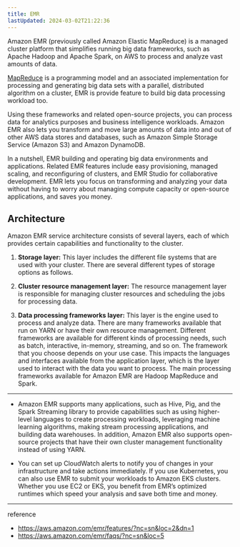 ```yaml
---
title: EMR
lastUpdated: 2024-03-02T21:22:36
---
```


Amazon EMR (previously called Amazon Elastic MapReduce) is a managed cluster platform that simplifies running big data frameworks, such as Apache Hadoop and Apache Spark, on AWS to process and analyze vast amounts of data. 

[MapReduce](https://en.wikipedia.org/wiki/MapReduce) is a programming model and an associated implementation for processing and generating big data sets with a parallel, distributed algorithm on a cluster, EMR is provide feature to build  big data processing workload too.

Using these frameworks and related open-source projects, you can process data for analytics purposes and business intelligence workloads. Amazon EMR also lets you transform and move large amounts of data into and out of other AWS data stores and databases, such as Amazon Simple Storage Service (Amazon S3) and Amazon DynamoDB.

In a nutshell, EMR building and operating big data environments and applications. Related EMR features include easy provisioning, managed scaling, and reconfiguring of clusters, and EMR Studio for collaborative development. EMR lets you focus on transforming and analyzing your data without having to worry about managing compute capacity or open-source applications, and saves you money.

## Architecture

Amazon EMR service architecture consists of several layers, each of which provides certain capabilities and functionality to the cluster.

1. **Storage layer:** This layer includes the different file systems that are used with your cluster. There are several different types of storage options as follows.

2. **Cluster resource management layer:** The resource management layer is responsible for managing cluster resources and scheduling the jobs for processing data.

3. **Data processing frameworks layer:** This layer is the engine used to process and analyze data. There are many frameworks available that run on YARN or have their own resource management.
    Different frameworks are available for different kinds of processing needs, such as batch, interactive, in-memory, streaming, and so on. The framework that you choose depends on your use case.
    This impacts the languages and interfaces available from the application layer, which is the layer used to interact with the data you want to process. The main processing frameworks available for Amazon EMR are Hadoop MapReduce and Spark.

---

- Amazon EMR supports many applications, such as Hive, Pig, and the Spark Streaming library to provide capabilities such as using higher-level languages to create processing workloads, leveraging machine learning algorithms, making stream processing applications, and building data warehouses. In addition, Amazon EMR also supports open-source projects that have their own cluster management functionality instead of using YARN.

- You can set up CloudWatch alerts to notify you of changes in your infrastructure and take actions immediately. If you use Kubernetes, you can also use EMR to submit your workloads to Amazon EKS clusters. Whether you use EC2 or EKS, you benefit from EMR’s optimized runtimes which speed your analysis and save both time and money.

---
reference

- https://aws.amazon.com/emr/features/?nc=sn&loc=2&dn=1
- https://aws.amazon.com/emr/faqs/?nc=sn&loc=5
